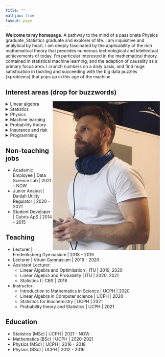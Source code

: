 ```yaml
---
title: ""
mathjax: true
layout: page
---
```

**Welcome to my homepage**.
A pathway to the mind of a passionate Physics graduate, Statistics graduate and explorer of life.
I am inquisitive and analytical by heart. I am deeply fascinated by the applicability of the rich mathematical theory that precedes numerous technological and intellectual achievements of today.
I'm particular interested in the mathematical theory contained in statistical machine learning, and the adaption of causality as a primary focus area. I crunch numbers on a daily basis,
and find huge satisfication in tackling and succeeding with the big data
puzzles (=problems) that pops up in this age of the machine.

## Interest areas (drop for buzzwords)
<img align="right" src="/assets/mig.jpg" width="350">

<details>
<summary>Linear algebra</summary>
Multivariate analysis, Projections, Vector spaces
</details>
<details>
<summary>Statistics</summary>
Bayesian, Linear/Generalized/Mixed regression models, Missing values, Confounding-effects, Experimental design
</details>
<details>
<summary>Physics</summary>
Modern quantum mechanics, Hilbert spaces, Power flow models, Dynamical systems
</details>
<details>
<summary>Machine learning</summary>
State of the art classification/regression algorithms, Hard/soft generalization bounds, Statistical learning, Preparation and preprocessing of data
</details>
<details>
<summary>Probability theory</summary>
Modelling, Simulations techniques, Distributional properties, Limit theorems, Approximation theory
</details>
<details>
<summary>Insurance and risk</summary>
Insurtech, Future value calculations, Risk mitigation and reinsurance, Composite (poisson) models
</details>
<details>
<summary>Programming</summary>
Python, R, SQL, Matlab, VBA, Maple, Stan
</details>

## Non-teaching jobs
* Academic Employee &#124; Data Science Lab &#124; 2021 - NOW
* Junior Analyst &#124; Danish Utility Regulator &#124; 2020 - 2021
* Student Developer &#124; Cubris ApS &#124; 2014 - 2015

## Teaching
* Lecturer &#124; Frederiksberg Gymnasium &#124; 2018 - 2019
* Lecturer &#124; Virum Gymnasium &#124; 2019 - 2020
* Assistant Lecturer:
  * Linear Algebra and Optimisation &#124; ITU &#124; 2019, 2020
  * Linear Algebra and Probability &#124; ITU &#124; 2020, 2021
  * Statistics I &#124; CBS &#124; 2018
* Instructor:
  * Introduction to Mathematics in Science &#124; UCPH &#124; 2020
  * Linear Algebra in Computer science &#124; UCPH &#124; 2020
  * Statistics for Biochemistry &#124; UCPH &#124; 2021
  * Probability theory and Statistics &#124; UCPH &#124; 2021

## Education
* Statistics (MSc) &#124; UCPH &#124; 2021 - NOW
* Mathematics (BSc) &#124; UCPH &#124; 2020-2021
* Physics (MSc) &#124; UCPH &#124; 2016 - 2018
* Physics (BSc) &#124; UCPH &#124; 2012 - 2016

